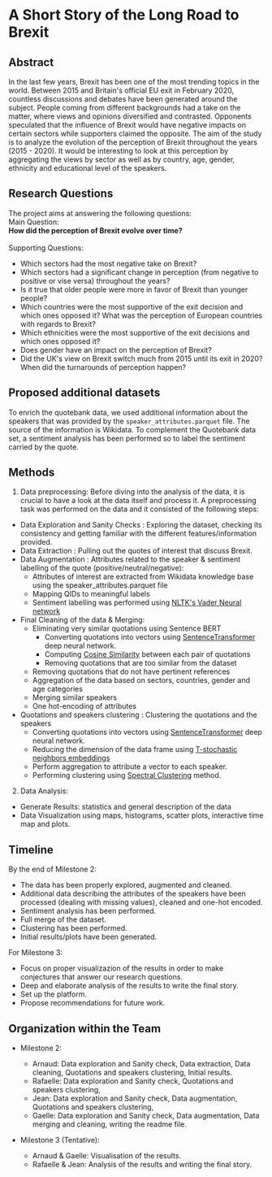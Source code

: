# A Short Story of the Long Road to Brexit

## Abstract
In the last few years, Brexit has been one of the most trending topics in the world. Between 2015 and Britain's official EU exit in February 2020, countless discussions and debates have been generated around the subject. People coming from different backgrounds had a take on the matter, where views and opinions diversified and contrasted. Opponents speculated that the influence of Brexit would have negative impacts on certain sectors while supporters claimed the opposite. The aim of the study is to analyze the evolution of the perception of Brexit throughout the years (2015 - 2020). It would be interesting to look at this perception by aggregating the views by sector as well as by country, age, gender, ethnicity and educational level of the speakers. 

## Research Questions
The project aims at answering the following questions: 
<br/>
Main Question:
<br/>
**How did the perception of Brexit evolve over time?** 
<br/>
<br/>
Supporting Questions:
<br/>
- Which sectors had the most negative take on Brexit?
- Which sectors had a significant change in perception (from negative to positive or vise versa) throughout the years?
- Is it true that older people were more in favor of Brexit than younger people?
- Which countries were the most supportive of the exit decision and which ones opposed it? What was the perception of European countries with regards to Brexit?
- Which ethnicities were the most supportive of the exit decisions and which ones opposed it?
- Does gender have an impact on the perception of Brexit?
- Did the UK's view on Brexit switch much from 2015 until its exit in 2020? When did the turnarounds of perception happen?

## Proposed additional datasets 
To enrich the quotebank data, we used additional information about the speakers that was provided by the `speaker_attributes.parquet` file. The source of the information is Wikidata. To complement the Quotebank data set, a sentiment analysis has been performed so to label the sentiment carried by the quote. 

## Methods
1. Data preprocessing: 
Before diving into the analysis of the data, it is crucial to have a look at the data itself and process it. A preprocessing task was performed on the data and it consisted of the following steps:
 - Data Exploration and Sanity Checks : Exploring the dataset, checking its consistency and getting familiar with the different features/information provided.
 - Data Extraction : Pulling out the quotes of interest that discuss Brexit.
 - Data Augmentation : Attributes related to the speaker & sentiment labelling of the quote (positive/neutral/negative):
     - Attributes of interest are extracted from Wikidata knowledge base using the speaker_attributes.parquet file
     - Mapping QIDs to meaningful labels
     - Sentiment labelling was performed using [NLTK's Vader Neural network](https://www.nltk.org/_modules/nltk/sentiment/vader.html) 
 - Final Cleaning of the data & Merging:
   - Eliminating very similar quotations using Sentence BERT 
       - Converting quotations into vectors using [SentenceTransformer](https://www.sbert.net/docs/usage/semantic_textual_similarity.html) deep neural network.
       - Computing [Cosine Similarity](https://en.wikipedia.org/wiki/Cosine_similarity) between each pair of quotations
       - Removing quotations that are too similar from the dataset
   - Removing quotations that do not have pertinent references
   - Aggregation of the data based on sectors, countries, gender and age categories
   - Merging similar speakers
   - One hot-encoding of attributes
 - Quotations and speakers clustering : Clustering the quotations and the speakers
   - Converting quotations into vectors using [SentenceTransformer](https://www.sbert.net/docs/usage/semantic_textual_similarity.html) deep neural network.
   - Reducing the dimension of the data frame using [T-stochastic neighbors embeddings](https://scikit-learn.org/stable/modules/generated/sklearn.manifold.TSNE.html)
   - Perform aggregation to attribute a vector to each speaker.
   - Performing clustering using [Spectral Clustering](https://scikit-learn.org/stable/modules/generated/sklearn.cluster.SpectralClustering.html#sklearn.cluster.SpectralClustering) method.

2. Data Analysis:
- Generate Results: statistics and general description of the data
- Data Visualization using maps, histograms, scatter plots, interactive time map and plots.

## Timeline
By the end of Milestone 2:
- The data has been properly explored, augmented and cleaned. 
- Additional data describing the attributes of the speakers have been processed (dealing with missing values), cleaned and one-hot encoded.
- Sentiment analysis has been performed. 
- Full merge of the dataset. 
- Clustering has been performed.
- Initial results/plots have been generated.

For Milestone 3:
- Focus on proper visualizazion of the results in order to make conjectures that answer our research questions. 
- Deep and elaborate analysis of the results to write the final story. 
- Set up the platform.
- Propose recommendations for future work.

## Organization within the Team
- Milestone 2:
    - Arnaud: Data exploration and Sanity check, Data extraction, Data cleaning, Quotations and speakers   clustering, Initial results.
    - Rafaelle: Data exploration and Sanity check, Quotations and speakers clustering, 
    - Jean: Data exploration and Sanity check, Data augmentation, Quotations and speakers clustering, 
    - Gaelle: Data exploration and Sanity check, Data augmentation, Data merging and cleaning, writing the readme file.
    
- Milestone 3 (Tentative):
    - Arnaud & Gaelle: Visualisation of the results.
    - Rafaelle & Jean: Analysis of the results and writing the final story.

 

